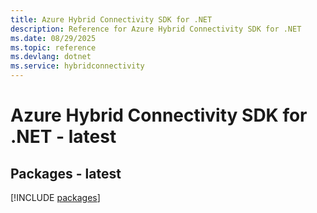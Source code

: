 ```yaml
---
title: Azure Hybrid Connectivity SDK for .NET
description: Reference for Azure Hybrid Connectivity SDK for .NET
ms.date: 08/29/2025
ms.topic: reference
ms.devlang: dotnet
ms.service: hybridconnectivity
---
```

# Azure Hybrid Connectivity SDK for .NET - latest
## Packages - latest
[!INCLUDE [packages](hybrid-connectivity-index.md)]